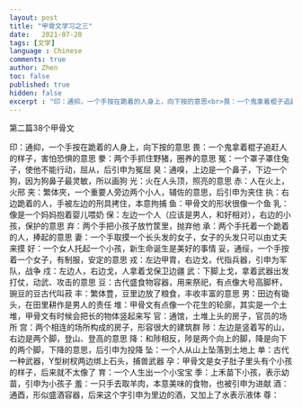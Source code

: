 ```yaml
---
layout: post
title: "甲骨文学习之三"
date:   2021-07-20
tags: [文学]
language : Chinese
comments: true
author: Zhen
toc: false
published: true
hidden: false
excerpt : "印：通抑，一个手按在跪着的人身上，向下按的意思<br>畏：一个鬼拿着棍子追赶人的样子，害怕恐惧的意思"
---
```

第二篇38个甲骨文

印：通抑，一个手按在跪着的人身上，向下按的意思
畏：一个鬼拿着棍子追赶人的样子，害怕恐惧的意思
豢：两个手抓住野猪，圈养的意思
冤：一个罩子罩住兔子，使他不能行动，屈从，后引申为冤屈
臭：通嗅，上边是一个鼻子，下边一个狗，因为狗鼻子最灵敏，所以画狗
光：火在人头顶，照亮的意思
赤：人在火上，火邢
夹：繁体夾，一个重要人旁边两个小人，辅佐的意思，后引申为夹住
执：右边跪着的人，手被左边的刑具拷住，本意拘捕
鱼：甲骨文的形状很像一个鱼
乳：像是一个妈妈抱着婴儿喂奶
保：左边一个人（应该是男人，和好相对），右边的小孩，保护的意思
弃：两个手把小孩子放竹筐里，抛弃他
承：两个手托着一个跪着的人，捧起的意思
妻：一个手取摸一个长头发的女子，女子的头发只可以由丈夫来摸
好：一个女人托起一个小孩，新生命诞生是美好的事情
妥，通绥，一个手按着一个女子，有制服，安定的意思
戎：左边甲胄，右边戈，代指兵器，引申为军队，战争
戍：左边人，右边戈，人拿着戈保卫边疆
武：下脚上戈，拿着武器出发打仗，动武、攻击的意思
豆：古代盛食物容器，用来祭祀，有点像大号高脚杯，豌豆的豆古代叫菽
丰：繁体豊，豆里边放了粮食，丰收丰富的意思
男：田边有锄头，在田里耕作是男人的责任
堆：甲骨文有点像一个花生的轮廓，其实是一个土堆，甲骨文有时候会把长的物体竖起来写
官：通馆，土堆上头的房子，官员的场所
宫：两个相连的场所构成的房子，形容很大的建筑群
陟：左边是竖着写的山，右边是两个脚，登山、登高的意思
降：和陟相反，陟是两个向上的脚，降是向下的两个脚，下降的意思，后引申为投降
坠：一个人从山上坠落到土地上
单：古代一种武器，Y型树杈两边绑上石头，捕兽武器
孕：甲骨文是女子肚子里头有个小孩的样子，后来就不太像了
育：一个人生出一个小宝宝
季：上禾苗下小孩，表示幼苗，引申为小孩子
羞：一只手去取羊肉，本意美味的食物，也被引申为进献
酒：通酉，形似盛酒容器，后来这个字引申为里边的酒，又加上了水表示液体
尊：






<!--stackedit_data:
eyJoaXN0b3J5IjpbLTQ0NTIxNTc0LDE1ODQwMzMxNzAsLTE5OD
kxMTYwODQsLTg3NjI2NTUyLC03MDMwODM3OTVdfQ==
-->